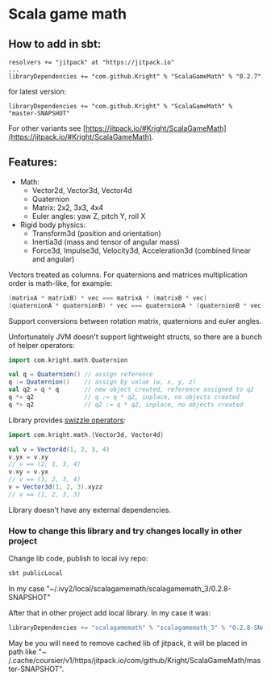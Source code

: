 # Scala game math

## How to add in sbt:
```
resolvers += "jitpack" at "https://jitpack.io"
...
libraryDependencies += "com.github.Kright" % "ScalaGameMath" % "0.2.7"
```
for latest version:
```
libraryDependencies += "com.github.Kright" % "ScalaGameMath" % "master-SNAPSHOT"
```

For other variants see [https://jitpack.io/#Kright/ScalaGameMath](https://jitpack.io/#Kright/ScalaGameMath).

## Features:

* Math:
  * Vector2d, Vector3d, Vector4d
  * Quaternion
  * Matrix: 2x2, 3x3, 4x4
  * Euler angles: yaw Z, pitch Y, roll X
* Rigid body physics:
  * Transform3d (position and orientation)
  * Inertia3d (mass and tensor of angular mass)
  * Force3d, Impulse3d, Velocity3d, Acceleration3d (combined linear and angular)

Vectors treated as columns. For quaternions and matrices multiplication order is math-like, for example:
```scala
(matrixA * matrixB) * vec === matrixA * (matrixB * vec)
(quaternionA * quaternionB) * vec === quaternionA * (quaternionB * vec)
```

Support conversions between rotation matrix, quaternions and euler angles.

Unfortunately JVM doesn't support lightweight structs, so there are a bunch of helper operators:
```scala 
import com.kright.math.Quaternion

val q = Quaternion() // assign reference
q := Quaternion()    // assign by value (w, x, y, z)
val q2 = q * q       // new object created, reference assigned to q2
q *= q2              // q := q * q2, inplace, no objects created
q *> q2              // q2 := q * q2, inplace, no objects created
```

Library provides [swizzle operators](https://en.wikipedia.org/wiki/Swizzling_(computer_graphics)):
```scala
import com.kright.math.{Vector3d, Vector4d}

val v = Vector4d(1, 2, 3, 4)
v.yx = v.xy
// v == (2, 1, 3, 4)
v.xy = v.yx
// v == (1, 2, 3, 4)
v = Vector3d(1, 2, 3).xyzz
// v == (1, 2, 3, 3)
```

Library doesn't have any external dependencies.

### How to change this library and try changes locally in other project

Change lib code, publish to local ivy repo:

```bash
sbt publicLocal
```

In my case "~/.ivy2/local/scalagamemath/scalagamemath_3/0.2.8-SNAPSHOT"

After that in other project add local library. In my case it was:

```scala
libraryDependencies += "scalagamemath" % "scalagamemath_3" % "0.2.8-SNAPSHOT"
```

May be you will need to remove cached lib of jitpack, it will be placed in path like "~
/.cache/coursier/v1/https/jitpack.io/com/github/Kright/ScalaGameMath/master-SNAPSHOT".

